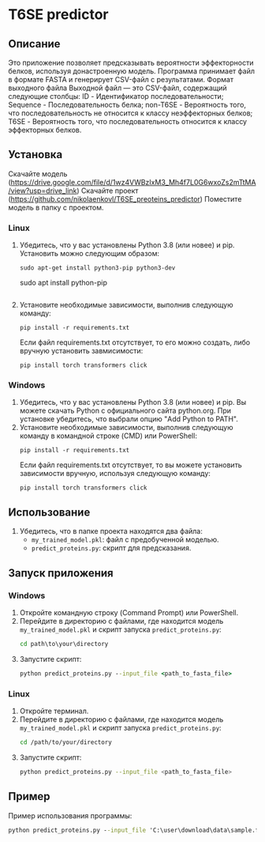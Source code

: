 # T6SE predictor
## Описание
Это приложение позволяет предсказывать вероятности эффекторности белков, используя донастроенную модель. Программа принимает файл в формате FASTA и генерирует CSV-файл с результатами.
Формат выходного файла
Выходной файл — это CSV-файл, содержащий следующие столбцы:
ID - Идентификатор последовательности;
Sequence - Последовательность белка;
non-T6SE - Вероятность того, что последовательность не относится к классу неэффекторных белков;
T6SE - Вероятность того, что последовательность относится к классу эффекторных белков.

## Установка
Скачайте модель (https://drive.google.com/file/d/1wz4VWBzIxM3_Mh4f7L0G6wxoZs2mTtMA/view?usp=drive_link)
Скачайте проект (https://github.com/nikolaenkovl/T6SE_preoteins_predictor)
Поместите модель в папку с проектом.
### Linux
1. Убедитесь, что у вас установлены Python 3.8 (или новее) и pip. Установить можно следующим образом: 
    ```
    sudo apt-get install python3-pip python3-dev
    ```
    sudo apt install python-pip
    ```
2. Установите необходимые зависимости, выполнив следующую команду:
    ```
    pip install -r requirements.txt
    ```
    Если файл requirements.txt отсутствует, то его можно создать, либо вручную установить завмисимости:
    ```
    pip install torch transformers click
    ```
### Windows
1. Убедитесь, что у вас установлены Python 3.8 (или новее) и pip. Вы можете скачать Python с официального сайта python.org. При установке убедитесь, что выбрали опцию "Add Python to PATH".
2. Установите необходимые зависимости, выполнив следующую команду в командной строке (CMD) или PowerShell:
    ```
    pip install -r requirements.txt
    ```
    Если файл requirements.txt отсутствует, то вы можете установить зависимости вручную, используя следующую команду:
    ```
    pip install torch transformers click
    ```

## Использование

1. Убедитесь, что в папке проекта находятся два файла:
   - `my_trained_model.pkl`: файл с предобученной моделью.
   - `predict_proteins.py`: скрипт для предсказания.



## Запуск приложения
### Windows

1. Откройте командную строку (Command Prompt) или PowerShell.
2. Перейдите в директорию с файлами, где находится модель `my_trained_model.pkl` и скрипт запуска `predict_proteins.py`:
    ```cmd
    cd path\to\your\directory
    ```
3. Запустите скрипт:
    ```cmd
    python predict_proteins.py --input_file <path_to_fasta_file>
    ```

### Linux

1. Откройте терминал.
2. Перейдите в директорию с файлами, где находится модель `my_trained_model.pkl` и скрипт запуска `predict_proteins.py`:
    ```bash
    cd /path/to/your/directory
    ```
3. Запустите скрипт:
    ```bash
    python predict_proteins.py --input_file <path_to_fasta_file>
    ```

## Пример

Пример использования программы:

```cmd
python predict_proteins.py --input_file 'C:\user\download\data\sample.fasta'

